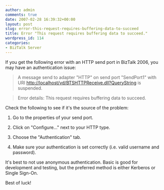 ```yaml
---
author: admin
comments: true
date: 2007-02-28 16:39:32+00:00
layout: post
slug: error-this-request-requires-buffering-data-to-succeed
title: Error "This request requires buffering data to succeed."
wordpress_id: 114
categories:
- BizTalk Server
---
```


If you get the following error with an HTTP send port in BizTalk 2006, you may have an authentication issue:




> 

> 
> A message send to adapter "HTTP" on send port "SendPort1" with URI [http://localhost/vd/BTSHTTPReceive.dll?QueryString](http://localhost/vd/BTSHTTPReceive.dll?QueryString) is suspended.
> 
> 

> 
> Error details: This request requires buffering data to succeed.




Check the following to see if it's the source of the problem:






  1. Go to the properties of your send port.

  2. Click on "Configure..." next to your HTTP type.

  3. Choose the "Authentication" tab.

  4. Make sure your authentication is set correctly (i.e. valid username and password).



It's best to not use anonymous authentication. Basic is good for development and testing, but the preferred method is either Kerberos or Single Sign-On.




Best of luck!
